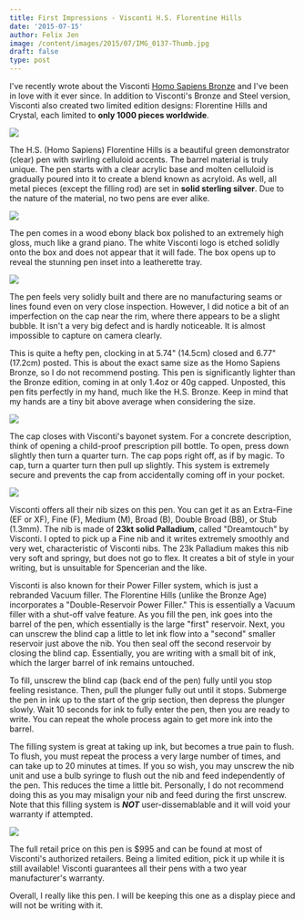 ```yaml
---
title: First Impressions - Visconti H.S. Florentine Hills
date: '2015-07-15'
author: Felix Jen
image: /content/images/2015/07/IMG_0137-Thumb.jpg
draft: false
type: post
---
```

I've recently wrote about the Visconti [Homo Sapiens Bronze](/visconti-homo-sapiens-review/) and I've been in love with it ever since. In addition to Visconti's Bronze and Steel version, Visconti also created two limited edition designs: Florentine Hills and Crystal, each limited to **only 1000 pieces worldwide**.

![](/content/images/2015/07/IMG_0138.jpg)

The H.S. (Homo Sapiens) Florentine Hills is a beautiful green demonstrator (clear) pen with swirling celluloid accents. The barrel material is truly unique. The pen starts with a clear acrylic base and molten celluloid is gradually poured into it to create a blend known as acryloid. As well, all metal pieces (except the filling rod) are set in **solid sterling silver**. Due to the nature of the material, no two pens are ever alike.

![](/content/images/2015/07/IMG_0137.jpg)

The pen comes in a wood ebony black box polished to an extremely high gloss, much like a grand piano. The white Visconti logo is etched solidly onto the box and does not appear that it will fade. The box opens up to reveal the stunning pen inset into a leatherette tray. 

![](/content/images/2015/07/IMG_0134.jpg)

The pen feels very solidly built and there are no manufacturing seams or lines found even on very close inspection. However, I did notice a bit of an imperfection on the cap near the rim, where there appears to be a slight bubble. It isn't a very big defect and is hardly noticeable. It is almost impossible to capture on camera clearly.

This is quite a hefty pen, clocking in at 5.74" (14.5cm) closed and 6.77" (17.2cm) posted. This is about the exact same size as the Homo Sapiens Bronze, so I do not recommend posting. This pen is significantly lighter than the Bronze edition, coming in at only 1.4oz or 40g capped. Unposted, this pen fits perfectly in my hand, much like the H.S. Bronze. Keep in mind that my hands are a tiny bit above average when considering the size. 

![](/content/images/2015/07/IMG_0141.jpg)

The cap closes with Visconti's bayonet system. For a concrete description, think of opening a child-proof prescription pill bottle. To open, press down slightly then turn a quarter turn. The cap pops right off, as if by magic. To cap, turn a quarter turn then pull up slightly. This system is extremely secure and prevents the cap from accidentally coming off in your pocket. 

![](/content/images/2015/07/IMG_0148.jpg)

Visconti offers all their nib sizes on this pen. You can get it as an Extra-Fine (EF or XF), Fine (F), Medium (M), Broad (B), Double Broad (BB), or Stub (1.3mm). The nib is made of **23kt solid Palladium**, called "Dreamtouch" by Visconti. I opted to pick up a Fine nib and it writes extremely smoothly and very wet, characteristic of Visconti nibs. The 23k Palladium makes this nib very soft and springy, but does not go to flex. It creates a bit of style in your writing, but is unsuitable for Spencerian and the like.

Visconti is also known for their Power Filler system, which is just a rebranded Vacuum filler. The Florentine Hills (unlike the Bronze Age) incorporates a "Double-Reservoir Power Filler." This is essentially a Vacuum filler with a shut-off valve feature. As you fill the pen, ink goes into the barrel of the pen, which essentially is the large "first" reservoir. Next, you can unscrew the blind cap a little to let ink flow into a "second" smaller reservoir just above the nib. You then seal off the second reservoir by closing the blind cap. Essentially, you are writing with a small bit of ink, which the larger barrel of ink remains untouched. 

To fill, unscrew the blind cap (back end of the pen) fully until you stop feeling resistance. Then, pull the plunger fully out until it stops. Submerge the pen in ink up to the start of the grip section, then depress the plunger slowly. Wait 10 seconds for ink to fully enter the pen, then you are ready to write. You can repeat the whole process again to get more ink into the barrel.

The filling system is great at taking up ink, but becomes a true pain to flush. To flush, you must repeat the process a very large number of times, and can take up to 20 minutes at times. If you so wish, you may unscrew the nib unit and use a bulb syringe to flush out the nib and feed independently of the pen. This reduces the time a little bit. Personally, I do not recommend doing this as you may misalign your nib and feed during the first unscrew. Note that this filling system is ***NOT*** user-dissemablable and it will void your warranty if attempted.

![](/content/images/2015/07/IMG_0144.jpg)

The full retail price on this pen is $995 and can be found at most of Visconti's authorized retailers. Being a limited edition, pick it up while it is still available! Visconti guarantees all their pens with a two year manufacturer's warranty. 

Overall, I really like this pen. I will be keeping this one as a display piece and will not be writing with it. 





